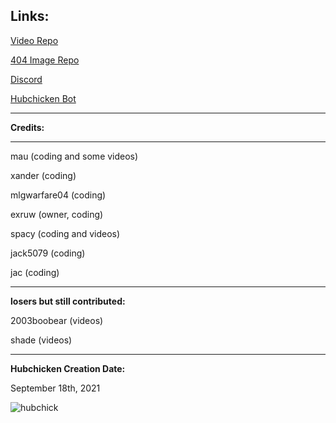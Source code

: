 **Links:**
-------------------------------
[Video Repo](https://github.com/Exruw/hubvideos/)

[404 Image Repo](https://github.com/Exruw/hubcdn/)

[Discord](https://discord.gg/44T3acRcWq)

[Hubchicken Bot](https://discord.com/oauth2/authorize?client_id=917191002840789043&permissions=1133584&scope=bot)

-------------------------------

**Credits:**

-------------------------------

mau (coding and some videos)

xander (coding)

mlgwarfare04 (coding)

exruw (owner, coding)

spacy (coding and videos)

jack5079 (coding)

jac (coding)

-------------------------------

**losers but still contributed:**

2003boobear (videos)

shade (videos)

-------------------------------
**Hubchicken Creation Date:**

September 18th, 2021

![hubchick](https://hubchicken.pages.dev/HUBCHICKEN.png)
